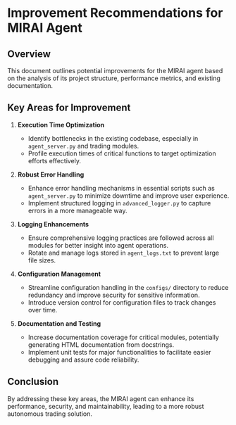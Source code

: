 # Improvement Recommendations for MIRAI Agent

## Overview
This document outlines potential improvements for the MIRAI agent based on the analysis of its project structure, performance metrics, and existing documentation.

## Key Areas for Improvement
1. **Execution Time Optimization**
   - Identify bottlenecks in the existing codebase, especially in `agent_server.py` and trading modules.
   - Profile execution times of critical functions to target optimization efforts effectively.

2. **Robust Error Handling**
   - Enhance error handling mechanisms in essential scripts such as `agent_server.py` to minimize downtime and improve user experience.
   - Implement structured logging in `advanced_logger.py` to capture errors in a more manageable way.

3. **Logging Enhancements**
   - Ensure comprehensive logging practices are followed across all modules for better insight into agent operations.
   - Rotate and manage logs stored in `agent_logs.txt` to prevent large file sizes.

4. **Configuration Management**
   - Streamline configuration handling in the `configs/` directory to reduce redundancy and improve security for sensitive information.
   - Introduce version control for configuration files to track changes over time.

5. **Documentation and Testing**
   - Increase documentation coverage for critical modules, potentially generating HTML documentation from docstrings.
   - Implement unit tests for major functionalities to facilitate easier debugging and assure code reliability.

## Conclusion
By addressing these key areas, the MIRAI agent can enhance its performance, security, and maintainability, leading to a more robust autonomous trading solution.